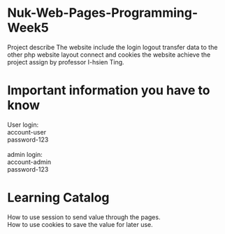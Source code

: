 # Nuk-Web-Pages-Programming-Week5
Project describe
The website include the login logout transfer data to the other php website layout connect and cookies the website achieve the project assign by professor I-hsien Ting.

# Important information you have to know
User login: </br>
account-user </br>
password-123  </br> 
</br> admin login:  </br>
account-admin  </br>
password-123  </br>
# Learning Catalog
How to use session to send value through the pages. </br>
How to use cookies to save the value for later use.
